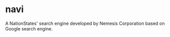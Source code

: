 # navi
A NationStates' search engine developed by Nemesis Corporation based on Google search engine.
